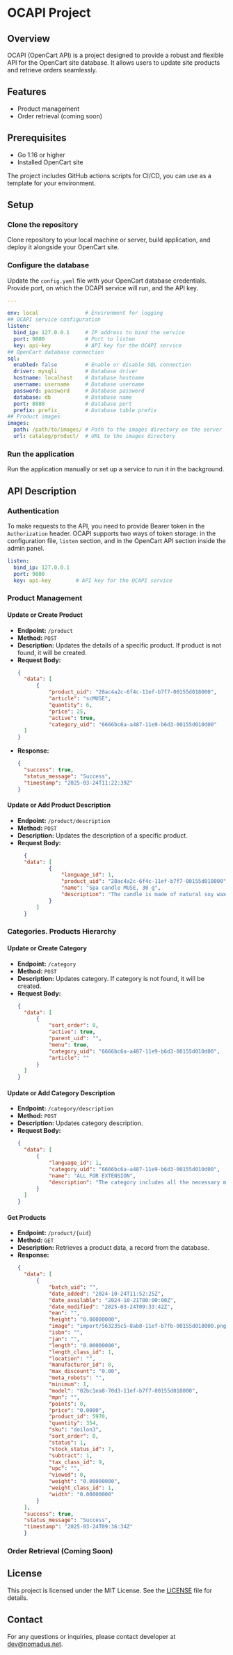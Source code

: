 # OCAPI Project

## Overview
OCAPI (OpenCart API) is a project designed to provide a robust and flexible API for the OpenCart site database. It allows users to update site products and retrieve orders seamlessly.

## Features
- Product management
- Order retrieval (coming soon)

## Prerequisites
- Go 1.16 or higher
- Installed OpenCart site

The project includes GitHub actions scripts for CI/CD, you can use as a template for your environment.

## Setup

### Clone the repository
Clone repository to your local machine or server, build application, and deploy it alongside your OpenCart site.

### Configure the database
Update the `config.yaml` file with your OpenCart database credentials. Provide port, on which the OCAPI service will run, and the API key.
```yaml
---

env: local               # Environment for logging
## OCAPI service configuration
listen:
  bind_ip: 127.0.0.1     # IP address to bind the service
  port: 9800             # Port to listen
  key: api-key           # API key for the OCAPI service
## OpenCart database connection
sql:                     
  enabled: false         # Enable or disable SQL connection
  driver: mysqli         # Database driver
  hostname: localhost    # Database hostname
  username: username     # Database username
  password: password     # Database password
  database: db           # Database name
  port: 8080             # Database port
  prefix: prefix_        # Database table prefix
## Product images
images:
  path: /path/to/images/ # Path to the images directory on the server
  url: catalog/product/  # URL to the images directory
```
### Run the application
Run the application manually or set up a service to run it in the background.

## API Description

### Authentication
To make requests to the API, you need to provide Bearer token in the `Authorization` header.
OCAPI supports two ways of token storage: in the configuration file, `listen` section, and in the OpenCart API section inside the admin panel.
```yaml
listen:
  bind_ip: 127.0.0.1
  port: 9800
  key: api-key        # API key for the OCAPI service
```

### Product Management

#### Update or Create Product
- **Endpoint:** `/product`
- **Method:** `POST`
- **Description:** Updates the details of a specific product. If product is not found, it will be created.
- **Request Body:**
  ```json
  {
    "data": [
        {
            "product_uid": "28ac4a2c-6f4c-11ef-b7f7-00155d018000",
            "article": "scMUSE",
            "quantity": 6,
            "price": 25,
            "active": true,
            "category_uid": "6666bc6a-a487-11e9-b6d3-00155d010d00"        }
    ]
  }
  ```
- **Response:**
  ```json
  {
    "success": true,
    "status_message": "Success",
    "timestamp": "2025-03-24T11:22:39Z"
  }
  ```

#### Update or Add Product Description
- **Endpoint:** `/product/description`
- **Method:** `POST`
- **Description:** Updates the description of a specific product.
- **Request Body:**
  ```json
    {
    "data": [
            {
                "language_id": 1,
                "product_uid": "28ac4a2c-6f4c-11ef-b7f7-00155d018000",
                "name": "Spa candle MUSE, 30 g",
                "description": "The candle is made of natural soy wax. The aroma of the candle is a combination of the scents of the forest and the sea. The candle is packed in a beautiful gift box."  
            }
        ]
    }
  ```
  
### Categories. Products Hierarchy

#### Update or Create Category
- **Endpoint:** `/category`
- **Method:** `POST`
- **Description:** Updates category. If category is not found, it will be created.
- **Request Body:**
  ```json
  {
    "data": [
        {
            "sort_order": 0,
            "active": true,
            "parent_uid": "",
            "menu": true,
            "category_uid": "6666bc6a-a487-11e9-b6d3-00155d010d00",
            "article": ""
        }
    ]
  }
  ```

#### Update or Add Category Description
- **Endpoint:** `/category/description`
- **Method:** `POST`
- **Description:** Updates category description.
- **Request Body:**
  ```json
  {
    "data": [
        {
            "language_id": 1,
            "category_uid": "6666bc6a-a487-11e9-b6d3-00155d010d00",
            "name": "ALL FOR EXTENSION",
            "description": "The category includes all the necessary materials for hair extension."
        }
    ]
  }
  ```
   
#### Get Products
- **Endpoint:** `/product/{uid}`
- **Method:** `GET`
- **Description:** Retrieves a product data, a record from the database.
- **Response:**
  ```json
  {
    "data": [
        {
            "batch_uid": "",
            "date_added": "2024-10-24T11:52:25Z",
            "date_available": "2024-10-21T00:00:00Z",
            "date_modified": "2025-03-24T09:33:42Z",
            "ean": "",
            "height": "0.00000000",
            "image": "import/563235c5-8ab8-11ef-b7fb-00155d018000.png",
            "isbn": "",
            "jan": "",
            "length": "0.00000000",
            "length_class_id": 1,
            "location": "",
            "manufacturer_id": 0,
            "max_discount": "0.00",
            "meta_robots": "",
            "minimum": 1,
            "model": "02bc1ea8-70d3-11ef-b7f7-00155d018000",
            "mpn": "",
            "points": 0,
            "price": "0.0000",
            "product_id": 5970,
            "quantity": 354,
            "sku": "doilon3",
            "sort_order": 0,
            "status": 1,
            "stock_status_id": 7,
            "subtract": 1,
            "tax_class_id": 9,
            "upc": "",
            "viewed": 0,
            "weight": "0.00000000",
            "weight_class_id": 1,
            "width": "0.00000000"
        }
    ],
    "success": true,
    "status_message": "Success",
    "timestamp": "2025-03-24T09:36:34Z"
    }
    ```

### Order Retrieval (Coming Soon)

## License
This project is licensed under the MIT License. See the [LICENSE](LICENSE) file for details.

## Contact
For any questions or inquiries, please contact developer at [dev@nomadus.net](dev@nomadus.net).
